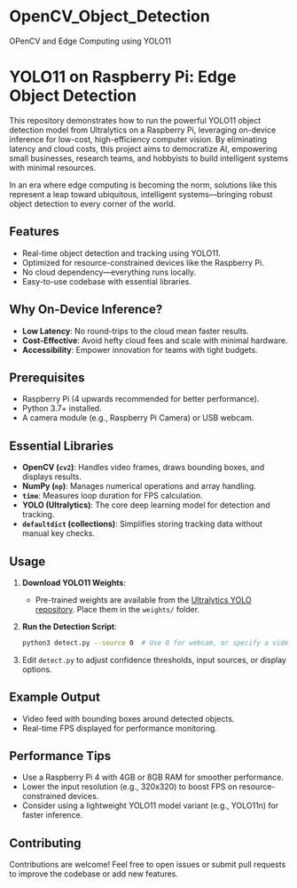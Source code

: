 # OpenCV_Object_Detection
OPenCV and Edge Computing using YOLO11

# YOLO11 on Raspberry Pi: Edge Object Detection

This repository demonstrates how to run the powerful YOLO11 object detection model from Ultralytics on a Raspberry Pi, leveraging on-device inference for low-cost, high-efficiency computer vision. By eliminating latency and cloud costs, this project aims to democratize AI, empowering small businesses, research teams, and hobbyists to build intelligent systems with minimal resources.

In an era where edge computing is becoming the norm, solutions like this represent a leap toward ubiquitous, intelligent systems—bringing robust object detection to every corner of the world.

## Features
- Real-time object detection and tracking using YOLO11.
- Optimized for resource-constrained devices like the Raspberry Pi.
- No cloud dependency—everything runs locally.
- Easy-to-use codebase with essential libraries.

## Why On-Device Inference?
- **Low Latency**: No round-trips to the cloud mean faster results.
- **Cost-Effective**: Avoid hefty cloud fees and scale with minimal hardware.
- **Accessibility**: Empower innovation for teams with tight budgets.

## Prerequisites
- Raspberry Pi (4 upwards recommended for better performance).
- Python 3.7+ installed.
- A camera module (e.g., Raspberry Pi Camera) or USB webcam.

## Essential Libraries
- **OpenCV (`cv2`)**: Handles video frames, draws bounding boxes, and displays results.
- **NumPy (`np`)**: Manages numerical operations and array handling.
- **`time`**: Measures loop duration for FPS calculation.
- **YOLO (Ultralytics)**: The core deep learning model for detection and tracking.
- **`defaultdict` (collections)**: Simplifies storing tracking data without manual key checks.

## Usage
1. **Download YOLO11 Weights**:
   - Pre-trained weights are available from the [Ultralytics YOLO repository](https://github.com/ultralytics/ultralytics). Place them in the `weights/` folder.

2. **Run the Detection Script**:
   ```bash
   python3 detect.py --source 0  # Use 0 for webcam, or specify a video file path## Customize Parameters (optional)
3. Edit `detect.py` to adjust confidence thresholds, input sources, or display options.

## Example Output
- Video feed with bounding boxes around detected objects.
- Real-time FPS displayed for performance monitoring.

## Performance Tips
- Use a Raspberry Pi 4 with 4GB or 8GB RAM for smoother performance.
- Lower the input resolution (e.g., 320x320) to boost FPS on resource-constrained devices.
- Consider using a lightweight YOLO11 model variant (e.g., YOLO11n) for faster inference.

## Contributing
Contributions are welcome! Feel free to open issues or submit pull requests to improve the codebase or add new features.
